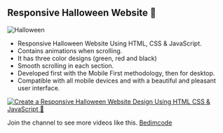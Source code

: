 ## Responsive Halloween Website 🎃
![Halloween](https://raw.githubusercontent.com/InoreNeronI/responsive-landing-page/main/preview.png)

- Responsive Halloween Website Using HTML, CSS & JavaScript.
- Contains animations when scrolling.
- It has three color designs (green, red and black)
- Smooth scrolling in each section.
- Developed first with the Mobile First methodology, then for desktop.
- Compatible with all mobile devices and with a beautiful and pleasant user interface.

[![Create a Responsive Halloween Website Design Using HTML CSS & JavaScript 🎃](https://res.cloudinary.com/marcomontalbano/image/upload/v1697691326/video_to_markdown/images/youtube--lgo1CEPZoxg-c05b58ac6eb4c4700831b2b3070cd403.jpg)](https://youtu.be/lgo1CEPZoxg "Create a Responsive Halloween Website Design Using HTML CSS & JavaScript 🎃")

Join the channel to see more videos like this. [Bedimcode](https://www.youtube.com/c/Bedimcode)
